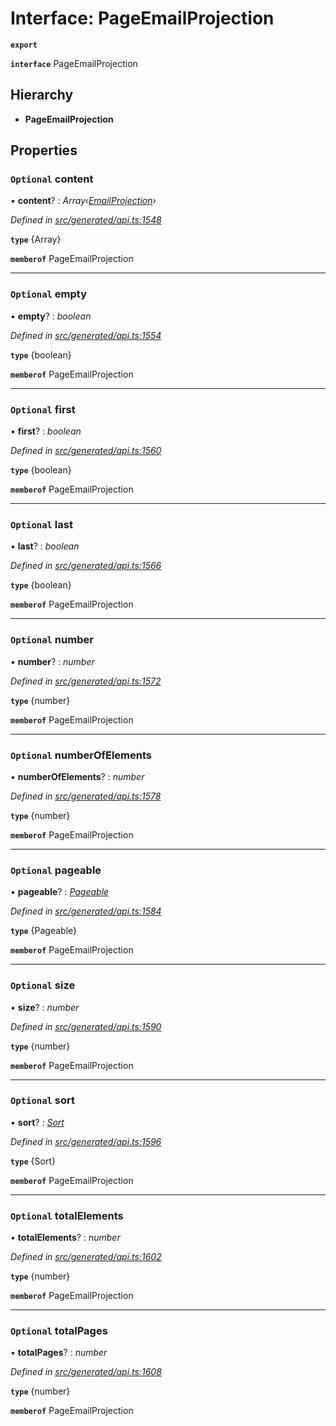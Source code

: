 # Interface: PageEmailProjection

**`export`** 

**`interface`** PageEmailProjection

## Hierarchy

* **PageEmailProjection**

## Properties

### `Optional` content

• **content**? : *Array‹[EmailProjection](_generated_api_.emailprojection.md)›*

*Defined in [src/generated/api.ts:1548](https://github.com/mailslurp/mailslurp-client-ts-js/blob/45dbdd8/src/generated/api.ts#L1548)*

**`type`** {Array<EmailProjection>}

**`memberof`** PageEmailProjection

___

### `Optional` empty

• **empty**? : *boolean*

*Defined in [src/generated/api.ts:1554](https://github.com/mailslurp/mailslurp-client-ts-js/blob/45dbdd8/src/generated/api.ts#L1554)*

**`type`** {boolean}

**`memberof`** PageEmailProjection

___

### `Optional` first

• **first**? : *boolean*

*Defined in [src/generated/api.ts:1560](https://github.com/mailslurp/mailslurp-client-ts-js/blob/45dbdd8/src/generated/api.ts#L1560)*

**`type`** {boolean}

**`memberof`** PageEmailProjection

___

### `Optional` last

• **last**? : *boolean*

*Defined in [src/generated/api.ts:1566](https://github.com/mailslurp/mailslurp-client-ts-js/blob/45dbdd8/src/generated/api.ts#L1566)*

**`type`** {boolean}

**`memberof`** PageEmailProjection

___

### `Optional` number

• **number**? : *number*

*Defined in [src/generated/api.ts:1572](https://github.com/mailslurp/mailslurp-client-ts-js/blob/45dbdd8/src/generated/api.ts#L1572)*

**`type`** {number}

**`memberof`** PageEmailProjection

___

### `Optional` numberOfElements

• **numberOfElements**? : *number*

*Defined in [src/generated/api.ts:1578](https://github.com/mailslurp/mailslurp-client-ts-js/blob/45dbdd8/src/generated/api.ts#L1578)*

**`type`** {number}

**`memberof`** PageEmailProjection

___

### `Optional` pageable

• **pageable**? : *[Pageable](_generated_api_.pageable.md)*

*Defined in [src/generated/api.ts:1584](https://github.com/mailslurp/mailslurp-client-ts-js/blob/45dbdd8/src/generated/api.ts#L1584)*

**`type`** {Pageable}

**`memberof`** PageEmailProjection

___

### `Optional` size

• **size**? : *number*

*Defined in [src/generated/api.ts:1590](https://github.com/mailslurp/mailslurp-client-ts-js/blob/45dbdd8/src/generated/api.ts#L1590)*

**`type`** {number}

**`memberof`** PageEmailProjection

___

### `Optional` sort

• **sort**? : *[Sort](_generated_api_.sort.md)*

*Defined in [src/generated/api.ts:1596](https://github.com/mailslurp/mailslurp-client-ts-js/blob/45dbdd8/src/generated/api.ts#L1596)*

**`type`** {Sort}

**`memberof`** PageEmailProjection

___

### `Optional` totalElements

• **totalElements**? : *number*

*Defined in [src/generated/api.ts:1602](https://github.com/mailslurp/mailslurp-client-ts-js/blob/45dbdd8/src/generated/api.ts#L1602)*

**`type`** {number}

**`memberof`** PageEmailProjection

___

### `Optional` totalPages

• **totalPages**? : *number*

*Defined in [src/generated/api.ts:1608](https://github.com/mailslurp/mailslurp-client-ts-js/blob/45dbdd8/src/generated/api.ts#L1608)*

**`type`** {number}

**`memberof`** PageEmailProjection
